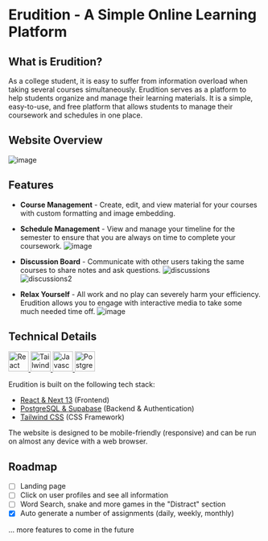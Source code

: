 # Erudition - A Simple Online Learning Platform

## What is Erudition?

As a college student, it is easy to suffer from information overload when taking several courses simultaneously. Erudition serves as a platform to help students organize and manage their learning materials. It is a simple, easy-to-use, and free platform that allows students to manage their coursework and schedules in one place.

## Website Overview

![image](https://github.com/TA-800/Erudition-2/assets/31612100/595aace0-d10d-45fa-9e73-124207b28079)

## Features

-   **Course Management** - Create, edit, and view material for your courses with custom formatting and image embedding.

-   **Schedule Management** - View and manage your timeline for the semester to ensure that you are always on time to complete your coursework.
    ![image](https://github.com/TA-800/Erudition-2/assets/31612100/77693ef6-0ea2-4fb0-8892-d2f8bef8a136)

-   **Discussion Board** - Communicate with other users taking the same courses to share notes and ask questions.
    ![discussions](https://user-images.githubusercontent.com/31612100/217937445-f6d15a9a-6708-45ee-89fe-4cfe1d0cedc1.png)
    ![discussions2](https://user-images.githubusercontent.com/31612100/217939376-80f461d9-1a8a-4dcb-a11c-ffd847b64d22.png)

-   **Relax Yourself** - All work and no play can severely harm your efficiency. Erudition allows you to engage with interactive media to take some much needed time off.
    ![image](https://github.com/TA-800/Erudition-2/assets/31612100/4893e3df-9ef4-45d1-b3a1-56ed8980982f)

## Technical Details

<p align="left">
    <a href="https://reactjs.org/" target="_blank" rel="noreferrer"> <img src="https://user-images.githubusercontent.com/25181517/183897015-94a058a6-b86e-4e42-a37f-bf92061753e5.png" alt="React" width="40" height="40"/> </a>
    <a href="https://tailwindcss.com/" target="_blank" rel="noreferrer"> <img src="https://user-images.githubusercontent.com/25181517/202896760-337261ed-ee92-4979-84c4-d4b829c7355d.png" alt="Tailwind" width="40" height="40"/> </a>
    <a href="https://www.javascript.com/" target="_blank" rel="noreferrer"> <img src="https://user-images.githubusercontent.com/25181517/117447155-6a868a00-af3d-11eb-9cfe-245df15c9f3f.png" alt="Javascript" width="40" height="40"/> </a>
    <a href="https://www.postgresql.org/" target="_blank" rel="noreferrer"> <img src="https://user-images.githubusercontent.com/25181517/117208740-bfb78400-adf5-11eb-97bb-09072b6bedfc.png" alt="PostgreSQL" width="40" height="40"/> </a>
</p>

Erudition is built on the following tech stack:

-   [React & Next 13](https://nextjs.org/) (Frontend)
-   [PostgreSQL & Supabase](https://supabase.com) (Backend & Authentication)
-   [Tailwind CSS](https://tailwindcss.com/) (CSS Framework)

The website is designed to be mobile-friendly (responsive) and can be run on almost any device with a web browser.

## Roadmap

-   [ ] Landing page
-   [ ] Click on user profiles and see all information
-   [ ] Word Search, snake and more games in the "Distract" section
-   [x] Auto generate a number of assignments (daily, weekly, monthly)

... more features to come in the future
